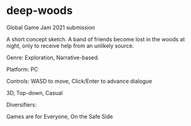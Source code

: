 # deep-woods
Global Game Jam 2021 submission

A short concept sketch. A band of friends become lost in the woods at night, only to receive help from an unlikely source. 

Genre: Exploration, Narrative-based. 

Platform: PC

Controls: WASD to move, Click/Enter to advance dialogue

3D, Top-down, Casual



Diversifiers: 

Games are for Everyone,  On the Safe Side
